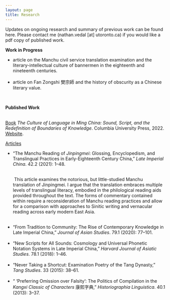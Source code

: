 ```yaml
---
layout: page
title: Research
---
```


<p>
Updates on ongoing research and summary of previous work can be found here. Please contact me (nathan.vedal [at] utoronto.ca) if you would like a pdf copy of published work.
</p>

<p>
  <b>Work in Progress</b>
</p>

<ul>
<li>
  article on the Manchu civil service translation examination and the literary-intellectual culture of bannermen in the eighteenth and nineteenth centuries.
</li>
<br>  
  <li>
  article on Fan Zongshi 樊宗師 and the history of obscurity as a Chinese literary value.
</li>
</ul>

  <br>
<p>
<b>Published Work</b>
</p>
<br>
  <u>Book</u>
<i>The Culture of Language in Ming China: Sound, Script, and the Redefinition of Boundaries of Knowledge</i>. Columbia University Press, 2022. <a href="https://cup.columbia.edu/book/the-culture-of-language-in-ming-china/9780231200752/"> Website</a>. 

<br>

  <u>Articles</u>

<ul>
<li>
  “The Manchu Reading of <i>Jinpingmei</i>: Glossing, Encyclopedism, and Translingual Practices in Early-Eighteenth Century China,” <i>Late Imperial China</i>. 42.2 (2021): 1–48.
</li>
  <br>
<p>&nbspThis article examines the notorious, but little-studied Manchu translation of Jinpingmei. I argue that the translation embraces multiple levels of translingual literacy, embodied in the philological reading aids provided throughout the text. The forms of commentary contained within require a reconsideration of Manchu reading practices and allow for a comparison with approaches to Sinitic writing and vernacular reading across early modern East Asia.  </p>
<br>  
<li>
“From Tradition to Community: The Rise of Contemporary Knowledge in Late Imperial China,” <i>Journal of Asian Studies</i>. 79.1 (2020): 77–101.
</li>
 <br>  
<li>
“New Scripts for All Sounds: Cosmology and Universal Phonetic Notation Systems in Late Imperial China,” <i>Harvard Journal of Asiatic Studies</i>. 78.1 (2018): 1–46.
</li>
 <br>   
<li>
  “Never Taking a Shortcut: Examination Poetry of the Tang Dynasty,” <i>Tang Studies</i>. 33 (2015): 38–61.
</li>
 <br>   
<li>
“ ‘Preferring Omission over Falsity’: The Politics of Compilation in the <i>Kangxi Classic of Characters</i> 康熙字典,” <i>Historiographia Linguistica</i>. 40.1 (2013): 3–37.
</li>
